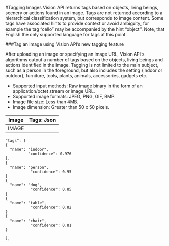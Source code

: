 <!-- 
NavPath: Computer Vision API
LinkLabel: Tagging Images
Url: Computer-Vision-API/documentation/TaggingImages
Weight: 100
-->

#Tagging Images
Vision API returns tags based on objects, living beings, scenery or actions found in an image. Tags are not returned according to a hierarchical classification system, but corresponds to image content. Some tags have associated hints to provide context or avoid ambiguity, for example the tag “cello” may be accompanied by the hint “object”. Note, that English the only supported language for tags at this point.

###Tag an image using Vision API’s new tagging feature

After uploading an image or specifying an image URL, Vision API’s algorithms output a number of tags based on the objects, living beings and actions identified in the image. Tagging is not limited to the main subject, such as a person in the foreground, but also includes the setting (indoor or outdoor), furniture, tools, plants, animals, accessories, gadgets etc. 

* Supported input methods: Raw image binary in the form of an application/octet stream or image URL.
* Supported image formats: JPEG, PNG, GIF, BMP.
* Image file size: Less than 4MB.
* Image dimension: Greater than 50 x 50 pixels.

Image  | Tags: Json
------|------|
IMAGE | 
```{
“tags”: [
{
  "name": "indoor",
          "confidence": 0.976
},
{
  "name": "person",
           "confidence": 0.95
}
{
  "name": "dog",
           "confidence": 0.85
}
{
  "name": "table",
           "confidence": 0.82
}
{
  "name": "chair",
           "confidence": 0.81
}

],
```


